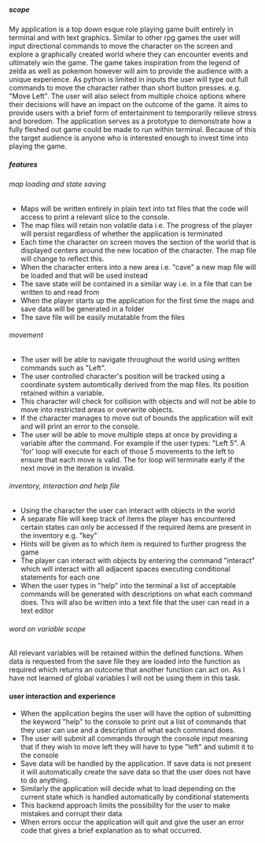 ##### scope
My application is a top down esque role playing game built entirely in terminal and with text graphics.
Similar to other rpg games the user will input directional commands to move the character on the screen
and explore a graphically created world where they can encounter events and ultimately win the game.
The game takes inspiration from the legend of zelda as well as pokemon however will aim to provide
the audience with a unique experience.
As python is limited in inputs the user will type out full commands to move the character rather than
short button presses. e.g. "Move Left".
The user will also select from multiple choice options where their
decisions will have an impact on the outcome of the game.
It aims to provide users with a brief form of entertainment to temporarily relieve stress and boredom.
The application serves as a prototype to demonstrate how a fully fleshed out game could be made to run within terminal.
Because of this the target audience is anyone who is interested enough to invest time into playing the game.

##### features
###### map loading and state saving
- Maps will be written entirely in plain text into txt files that the code will access to print
a relevant slice to the console.
- The map files will retain non volatile data i.e. The progress of the player will persist regardless of
whether the application is terminated
- Each time the character on screen moves the section of the world that is displayed centers around the new
location of the character. The map file will change to reflect this.
- When the character enters into a new area i.e. "cave" a new map file will be loaded and that will be used instead
- The save state will be contained in a similar way i.e. in a file that can be written to and read from
- When the player starts up the application for the first time the maps and save data will be generated in a folder
- The save file will be easily mutatable from the files

###### movement
- The user will be able to navigate throughout the world using written commands such as "Left".
- The user controlled character's position will be tracked using a coordinate system automtically derived from the map files. 
Its position retained within a variable.
- This character will check for collision with objects and will not be able to move into restricted areas or overwrite
objects.
- If the character manages to move out of bounds the application will exit and will print an error to the console.
- The user will be able to move multiple steps at once by providing a variable after the command.
For example if the user types: "Left 5".
A 'for' loop will execute for each of those 5 movements to the left to ensure that each move is valid.
The for loop will terminate early if the next move in the iteration is invalid.

###### inventory, interaction and help file
- Using the character the user can interact with objects in the world
- A separate file will keep track of items the player has encountered
certain states can only be accessed if the required items are present in the inventory e.g. "key"
- Hints will be given as to which item is required to further progress the game
- The player can interact with objects by entering the command "interact" which will interact with
all adjacent spaces executing conditional statements for each one
- When the user types in "help" into the terminal a list of acceptable commands will be generated with descriptions
on what each command does. This will also be written into a text file that the user can read in a text editor

###### word on variable scope
All relevant variables will be retained within the defined functions. When data is requested from the save file they are
loaded into the function as required which returns an outcome that another function can act on.
As I have not learned of global variables I will not be using them in this task.

#### user interaction and experience
- When the application begins the user will have the option of submitting the keyword "help" to the console
to print out a list of commands that they user can use and a description of what each command does.
- The user will submit all commands through the console input meaning that if they wish to move left
they will have to type "left" and submit it to the console
- Save data will be handled by the application. If save data is not present it will automatically create the 
save data so that the user does not have to do anything.
- Similarly the application will decide what to load depending on the current state which is handled automatically
by conditional statements
- This backend approach limits the possibility for the user to make mistakes and corrupt their data
- When errors occur the application will quit and give the user an error code that gives a brief explanation as
to what occurred. 

